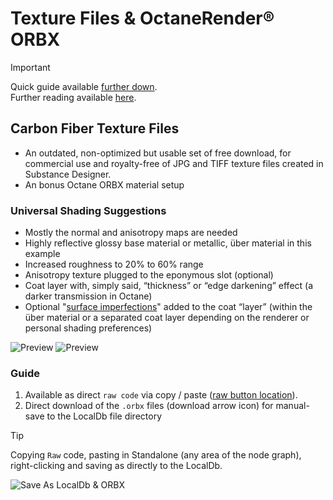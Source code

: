 # Texture Files & OctaneRender® ORBX

> [!IMPORTANT]
> Quick guide available [further down](https://github.com/skientia/ORBX/blob/main/Automotive/CarbonFiber/preview.md#guide).  
> Further reading available [here](https://skientia.co/cgi/octane-orbx).

## Carbon Fiber Texture Files
* An outdated, non-optimized but usable set of free download, for commercial use and royalty-free of JPG and TIFF texture files created in Substance Designer. 
* An bonus Octane ORBX material setup

### Universal Shading Suggestions
* Mostly the normal and anisotropy maps are needed
* Highly reflective glossy base material or metallic, über material in this example
* Increased roughness to 20% to 60% range
* Anisotropy texture plugged to the eponymous slot (optional)
* Coat layer with, simply said, “thickness” or “edge darkening” effect (a darker transmission in Octane)
* Optional "[surface imperfections](https://skientia.co/cgi/octane-automotive-imperfections)" added to the coat “layer” (within the über material or a separated coat layer depending on the renderer or personal shading preferences)

![Preview](https://images.squarespace-cdn.com/content/v1/608815d80fda1f2c79e48753/6838c1b8-2fd1-4585-bf38-3f792f57b4c3/octane_carbon_viewport.jpg)
![Preview](https://images.squarespace-cdn.com/content/v1/608815d80fda1f2c79e48753/2609ccff-9413-45f6-95c3-35d46b68ff65/carbon_fiber_octane_basic_setup.jpg)

### Guide
1. Available as direct `raw code` via copy / paste ([raw button location](https://docs.github.com/assets/cb-67542/mw-1440/images/help/repository/raw-file-button.webp)).
2. Direct download of the `.orbx` files (download arrow icon) for manual-save to the LocalDb file directory

> [!TIP]
> Copying `Raw` code, pasting in Standalone (any area of the node graph), right-clicking and saving as directly to the LocalDb.

![Save As LocalDb & ORBX](https://images.squarespace-cdn.com/content/v1/608815d80fda1f2c79e48753/69cae674-969b-4ad9-8792-260fce55066c/octane-standalone-save-as-localdb-orbx.jpeg)
